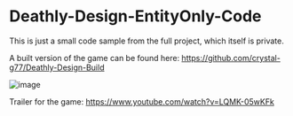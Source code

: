 # Deathly-Design-EntityOnly-Code
This is just a small code sample from the full project, which itself is private.

A built version of the game can be found here: https://github.com/crystal-g77/Deathly-Design-Build

![image](https://github.com/user-attachments/assets/0ce0817d-f8b0-4acd-84f0-1c9360c1ccb1)


Trailer for the game: https://www.youtube.com/watch?v=LQMK-05wKFk


